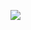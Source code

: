 ![](https://github-readme-stats.vercel.app/api?username=fredwu&count_private=true&show_icons=true&theme=github_dark)
